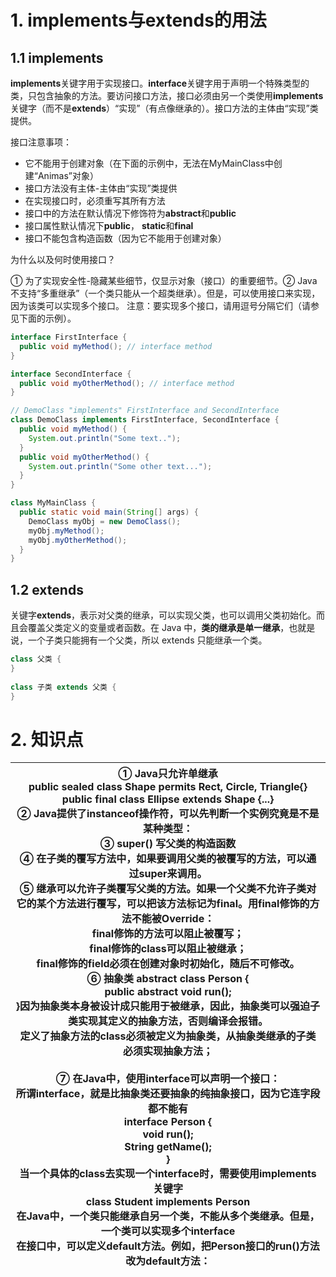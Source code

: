 # 1. implements与extends的用法

## 1.1 implements

**implements**关键字用于实现接口。**interface**关键字用于声明一个特殊类型的类，只包含抽象的方法。要访问接口方法，接口必须由另一个类使用**implements**关键字（而不是**extends**）“实现”（有点像继承的）。接口方法的主体由“实现”类提供。

接口注意事项：

- 它不能用于创建对象（在下面的示例中，无法在MyMainClass中创建“Animas”对象）
- 接口方法没有主体-主体由“实现”类提供
- 在实现接口时，必须重写其所有方法
- 接口中的方法在默认情况下修饰符为**abstract**和**public**
- 接口属性默认情况下**public**， **static**和**final**
- 接口不能包含构造函数（因为它不能用于创建对象）

为什么以及何时使用接口？

① 为了实现安全性-隐藏某些细节，仅显示对象（接口）的重要细节。② Java不支持“多重继承”（一个类只能从一个超类继承）。但是，可以使用接口来实现，因为该类可以实现多个接口。 注意：要实现多个接口，请用逗号分隔它们（请参见下面的示例）。

```java
interface FirstInterface {
  public void myMethod(); // interface method
}

interface SecondInterface {
  public void myOtherMethod(); // interface method
}

// DemoClass "implements" FirstInterface and SecondInterface
class DemoClass implements FirstInterface, SecondInterface {
  public void myMethod() {
    System.out.println("Some text..");
  }
  public void myOtherMethod() {
    System.out.println("Some other text...");
  }
}

class MyMainClass {
  public static void main(String[] args) {
    DemoClass myObj = new DemoClass();
    myObj.myMethod();
    myObj.myOtherMethod();
  }
}
```

## 1.2 extends

关键字**extends**，表示对父类的继承，可以实现父类，也可以调用父类初始化。而且会覆盖父类定义的变量或者函数。在 Java 中，**类的继承是单一继承**，也就是说，一个子类只能拥有一个父类，所以 extends 只能继承一个类。

```java
class 父类 {
}
 
class 子类 extends 父类 {
}
```

# 2. 知识点

| ①  Java只允许单继承<br/>	public sealed class Shape permits Rect, Circle, Triangle{}<br/>	public final class Ellipse extends Shape {...}<br/>②  Java提供了instanceof操作符，可以先判断一个实例究竟是不是某种类型：<br/>③  super()   写父类的构造函数<br/>④  在子类的覆写方法中，如果要调用父类的被覆写的方法，可以通过super来调用。<br/>⑤  继承可以允许子类覆写父类的方法。如果一个父类不允许子类对它的某个方法进行覆写，可以把该方法标记为final。用final修饰的方法不能被Override：<br/>	final修饰的方法可以阻止被覆写；    <br/>	final修饰的class可以阻止被继承；<br/>	final修饰的field必须在创建对象时初始化，随后不可修改。<br/>⑥  抽象类 abstract class Person {<br/>    public abstract void run();<br/>}因为抽象类本身被设计成只能用于被继承，因此，抽象类可以强迫子类实现其定义的抽象方法，否则编译会报错。<br/>定义了抽象方法的class必须被定义为抽象类，从抽象类继承的子类必须实现抽象方法；<br/><br/>⑦  在Java中，使用interface可以声明一个接口：<br/>   所谓interface，就是比抽象类还要抽象的纯抽象接口，因为它连字段都不能有<br/>interface Person {<br/>    void run();<br/>    String getName();<br/>}<br/>当一个具体的class去实现一个interface时，需要使用implements关键字<br/>class Student implements Person<br/>在Java中，一个类只能继承自另一个类，不能从多个类继承。但是，一个类可以实现多个interface<br/>在接口中，可以定义default方法。例如，把Person接口的run()方法改为default方法： |
| ------------------------------------------------------------ |

